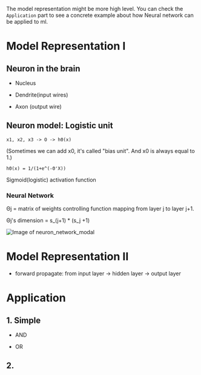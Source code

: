 The model representation might be more high level.
You can check the `Application` part to see a concrete example
about how Neural network can be applied to ml.

# Model Representation I

## Neuron in the brain

- Nucleus 

- Dendrite(input wires)

- Axon (output wire)

## Neuron model: Logistic unit

`x1, x2, x3 -> O -> hΘ(x)`

(Sometimes we can add x0, it's called "bias unit". And x0 is always equal to 1.)

`hΘ(x) = 1/(1+e^(-Θ'X))`

Sigmoid(logistic) activation function

### Neural Network

Θj = matrix of weights controlling function mapping from layer j to layer j+1.


Θj's dimension = s_(j+1) * (s_j +1)

![Image of neuron_network_modal]('../img/neuron_network_modal.png')


# Model Representation II

- forward propagate: from input layer -> hidden layer -> output layer 

# Application


## 1. Simple

- AND

- OR

## 2.